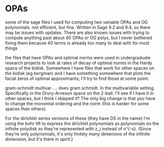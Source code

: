 # OPAs
some of the sage files I used for computing two variable OPAs and OG polynomials. not efficient, but fine. Written in Sage 9.2 and 9.4, so there may be issues with updates. There are also known issues with trying to compute anything past about 40 OPAs or OG polys, but I never bothered fixing them because 40 terms is already too many to deal with for most things

the files that have OPAs and optimal norms were used in undergraduate research projects to look at rates of decay of optimal norms in the Hardy space of the bidisk.
Somewhere I have files that work for other spaces on the bidisk (eg bergman) and I have something somewhere that plots the facial zeros of optimal approximants; I'll try to find those at some point.

gram-schmidt multivar .... does gram schmidt. In the multivariable setting. Specifically in the Drury-Arveson space on the 2-ball. 
I'll see if I have it in other spaces, but I think I skipped it? The only big change is that you have to change the monomial ordering and the norm (this is harder for some spaces than others)

For the dirichlet series versions of these (they have DS in the name) I'm using the bohr lift to express the dirichlet polynomials as polynomials on the infinite polydisk so they're represented with z_j instead of n^{-s}. (Since they're only polynomials, it's only finitely many dimenions of the infinite dimension, but it's there in spirit.)
